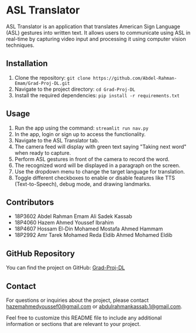 # ASL Translator

ASL Translator is an application that translates American Sign Language (ASL) gestures into written text. It allows users to communicate using ASL in real-time by capturing video input and processing it using computer vision techniques.

## Installation

1. Clone the repository: `git clone https://github.com/Abdel-Rahman-Emam/Grad-Proj-DL.git`
2. Navigate to the project directory: `cd Grad-Proj-DL`
3. Install the required dependencies: `pip install -r requirements.txt`

## Usage

1. Run the app using the command: `streamlit run nav.py`
2. In the app, login or sign up to access the functionality.
3. Navigate to the ASL Translator tab.
4. The camera feed will display with green text saying "Taking next word" when ready to capture.
5. Perform ASL gestures in front of the camera to record the word.
6. The recognized word will be displayed in a paragraph on the screen.
7. Use the dropdown menu to change the target language for translation.
8. Toggle different checkboxes to enable or disable features like TTS (Text-to-Speech), debug mode, and drawing landmarks.

## Contributors

- 18P3602 Abdel Rahman Emam Ali Sadek Kassab
- 18P4060 Hazem Ahmed Youssef Ibrahim
- 18P4607 Hossam El-Din Mohamed Mostafa Ahmed Hammam
- 18P2992 Amr Tarek Mohamed Reda Eldib Ahmed Mohamed Eldib

## GitHub Repository

You can find the project on GitHub: [Grad-Proj-DL](https://github.com/Abdel-Rahman-Emam/Grad-Proj-DL.git)


## Contact

For questions or inquiries about the project, please contact [hazemahmedyoussef0@gmail.com](mailto:hazemahmedyoussef0@gmail.com) or 
[abdulrahmankassab.1@gmail.com](mailto:abdulrahmankassab.1@gmail.com).

Feel free to customize this README file to include any additional information or sections that are relevant to your project.
